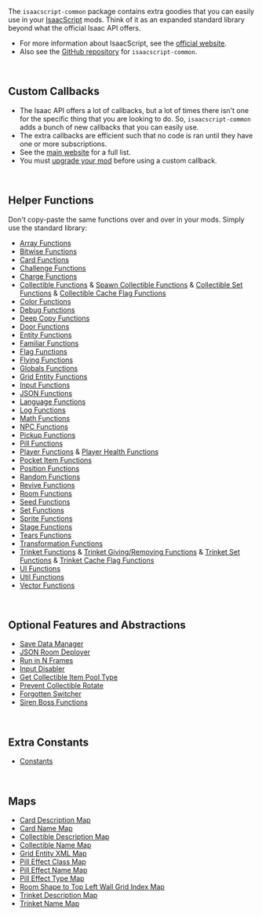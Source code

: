 The `isaacscript-common` package contains extra goodies that you can easily use in your [IsaacScript](https://isaacscript.github.io/) mods. Think of it as an expanded standard library beyond what the official Isaac API offers.

- For more information about IsaacScript, see the [official website](https://isaacscript.github.io/).
- Also see the [GitHub repository](https://github.com/IsaacScript/isaacscript-common) for `isaacscript-common`.

<br />

## Custom Callbacks

- The Isaac API offers a lot of callbacks, but a lot of times there isn't one for the specific thing that you are looking to do. So, `isaacscript-common` adds a bunch of new callbacks that you can easily use.
- The extra callbacks are efficient such that no code is ran until they have one or more subscriptions.
- See the [main website](https://isaacscript.github.io/docs/function-signatures-custom) for a full list.
- You must [upgrade your mod](modules/upgradeMod.html) before using a custom callback.

<br />

## Helper Functions

Don't copy-paste the same functions over and over in your mods. Simply use the standard library:

- [Array Functions](modules/functions_array.html)
- [Bitwise Functions](modules/functions_bitwise.html)
- [Card Functions](modules/functions_cards.html)
- [Challenge Functions](modules/functions_challenges.html)
- [Charge Functions](modules/functions_charge.html)
- [Collectible Functions](modules/functions_collectibles.html) & [Spawn Collectible Functions](modules/functions_spawnCollectible.html) & [Collectible Set Functions](modules/functions_collectibleSet.html) & [Collectible Cache Flag Functions](modules/functions_collectibleCacheFlag.html)
- [Color Functions](modules/functions_color.html)
- [Debug Functions](modules/functions_debug.html)
- [Deep Copy Functions](modules/functions_deepCopy.html)
- [Door Functions](modules/functions_doors.html)
- [Entity Functions](modules/functions_entity.html)
- [Familiar Functions](modules/functions_familiars.html)
- [Flag Functions](modules/functions_flag.html)
- [Flying Functions](modules/functions_flying.html)
- [Globals Functions](modules/functions_globals.html)
- [Grid Entity Functions](modules/functions_gridEntity.html)
- [Input Functions](modules/functions_input.html)
- [JSON Functions](modules/functions_json.html)
- [Language Functions](modules/functions_language.html)
- [Log Functions](modules/functions_log.html)
- [Math Functions](modules/functions_math.html)
- [NPC Functions](modules/functions_npc.html)
- [Pickup Functions](modules/functions_pickups.html)
- [Pill Functions](modules/functions_pills.html)
- [Player Functions](modules/functions_player.html) & [Player Health Functions](modules/functions_playerHealth.html)
- [Pocket Item Functions](modules/functions_pocketItems.html)
- [Position Functions](modules/functions_position.html)
- [Random Functions](modules/functions_random.html)
- [Revive Functions](modules/functions_revive.html)
- [Room Functions](modules/functions_rooms.html)
- [Seed Functions](modules/functions_seeds.html)
- [Set Functions](modules/functions_set.html)
- [Sprite Functions](modules/functions_sprite.html)
- [Stage Functions](modules/functions_stage.html)
- [Tears Functions](modules/functions_tears.html)
- [Transformation Functions](modules/functions_transformations.html)
- [Trinket Functions](modules/functions_trinkets.html) & [Trinket Giving/Removing Functions](modules/functions_trinketGive.html) & [Trinket Set Functions](modules/functions_trinketSet.html) & [Trinket Cache Flag Functions](modules/functions_trinketCacheFlag.html)
- [UI Functions](modules/functions_ui.html)
- [Util Functions](modules/functions_util.html)
- [Vector Functions](modules/functions_vector.html)

<br />

## Optional Features and Abstractions

- [Save Data Manager](modules/features_saveDataManager_exports.html)
- [JSON Room Deployer](modules/features_deployJSONRoom.html)
- [Run in N Frames](modules/features_runInNFrames.html)
- [Input Disabler](modules/features_disableInputs.html)
- [Get Collectible Item Pool Type](modules/features_getCollectibleItemPoolType.html)
- [Prevent Collectible Rotate](modules/features_preventCollectibleRotate.html)
- [Forgotten Switcher](modules/features_forgottenSwitch.html)
- [Siren Boss Functions](modules/features_sirenHelpers.html)

<br />

## Extra Constants

- [Constants](modules/constants.html)

<br />

## Maps

- [Card Description Map](modules/maps_cardDescriptionMap.html)
- [Card Name Map](modules/maps_cardNameMap.html)
- [Collectible Description Map](modules/maps_collectibleDescriptionMap.html)
- [Collectible Name Map](modules/maps_collectibleNameMap.html)
- [Grid Entity XML Map](modules/maps_gridEntityXMLMap.html)
- [Pill Effect Class Map](modules/maps_pillEffectClassMap.html)
- [Pill Effect Name Map](modules/maps_pillEffectNameMap.html)
- [Pill Effect Type Map](modules/maps_pillEffectTypeMap.html)
- [Room Shape to Top Left Wall Grid Index Map](modules/maps_roomShapeToTopLeftWallGridIndexMap.html)
- [Trinket Description Map](modules/maps_trinketDescriptionMap.html)
- [Trinket Name Map](modules/maps_trinketNameMap.html)
